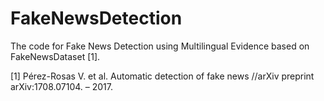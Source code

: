 # FakeNewsDetection

The code for Fake News Detection using Multilingual Evidence based on FakeNewsDataset [1].

[1] Pérez-Rosas V. et al. Automatic detection of fake news //arXiv preprint arXiv:1708.07104. – 2017.
